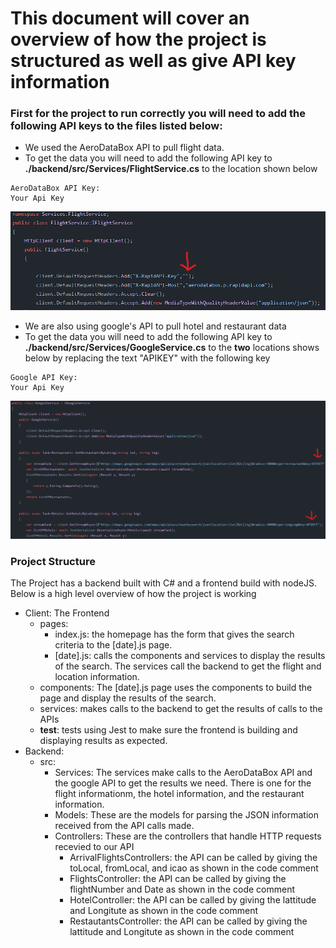 # This document will cover an overview of how the project is structured as well as give API key information

### First for the project to run correctly you will need to add the following API keys to the files listed below:
- We used the AeroDataBox API to pull flight data.
- To get the data you will need to add the following API key to **./backend/src/Services/FlightService.cs** to the location shown below

```console
AeroDataBox API Key:
Your Api Key
```
![AeroBox API](./images/AeroBoxAPILocation.png)

- We are also using google's API to pull hotel and restaurant data
- To get the data you will need to add the following API key to **./backend/src/Services/GoogleService.cs** to the **two** locations shows below by replacing the text "APIKEY" with the following key

```console
Google API Key:
Your Api Key
```
![Google API](./images/GoogleAPI.png)


### Project Structure
The Project has a backend built with C# and a frontend build with nodeJS. Below is a high level overview of how the project is working

- Client: The Frontend
    - pages: 
        - index.js: the homepage has the form that gives the search criteria to the [date].js page.
        - [date].js: calls the components and services to display the results of the search. The services call the backend to get the flight and location information.
    - components: The [date].js page uses the components to build the page and display the results of the search.
    - services: makes calls to the backend to get the results of calls to the APIs
    - __test__: tests using Jest to make sure the frontend is building and displaying results as expected.
- Backend:
    - src:
        - Services: The services make calls to the AeroDataBox API and the google API to get the results we need. There is one for the flight informationm, the hotel information, and the restaurant information.
        - Models: These are the models for parsing the JSON information received from the API calls made.
        - Controllers: These are the controllers that handle HTTP requests recevied to our API
            - ArrivalFlightsControllers: the API can be called by giving the toLocal, fromLocal, and icao as shown in the code comment
            - FlightsController: the API can be called by giving the flightNumber and Date as shown in the code comment
            - HotelController: the API can be called by giving the lattitude and Longitute as shown in the code comment
            - RestautantsController: the API can be called by giving the lattitude and Longitute as shown in the code comment
